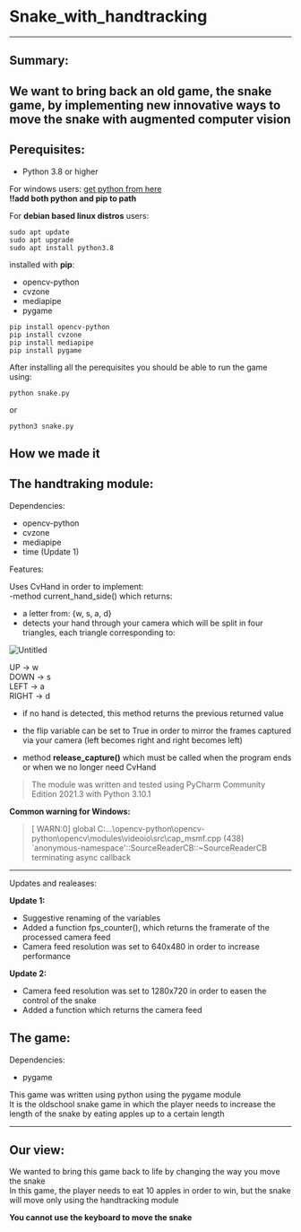# Snake_with_handtracking

---
## Summary:  
We want to bring back an old game, the snake game, by implementing new innovative ways to move the snake with augmented computer vision
---

## Perequisites:

- Python 3.8 or higher

For windows users:
[get python from here](https://www.python.org/downloads/)  
**!!add both python and pip to path**  

For **debian based linux distros** users:
```
sudo apt update
sudo apt upgrade
sudo apt install python3.8
```

installed with **pip**:
- opencv-python
- cvzone
- mediapipe
- pygame
```
pip install opencv-python
pip install cvzone
pip install mediapipe
pip install pygame
```  
After installing all the perequisites you should be able to run the game using:
```
python snake.py
```  
or
```
python3 snake.py
```  

## How we made it


## The handtraking module:  

Dependencies:    
- opencv-python  
- cvzone  
- mediapipe  
- time (Update 1)  

Features:

Uses CvHand in order to implement:  
-method current_hand_side() which returns:
- a letter from: {w, s, a, d}  
- detects your hand through your camera which will be split in four triangles, each triangle corresponding to:   

![Untitled](https://user-images.githubusercontent.com/62753923/147959491-8d8ead72-5c2b-489e-9222-755f2515bdb9.png)

UP -> w  
DOWN -> s  
LEFT -> a  
RIGHT -> d  
	
- if no hand is detected, this method returns the previous returned value

- the flip variable can be set to True in order to mirror the frames captured via your camera (left becomes right and right becomes left)

- method **release_capture()** which must be called when the program ends or when we no longer need CvHand

> The module was written and tested using PyCharm Community Edition 2021.3 with Python 3.10.1  

**Common warning for Windows:**

>[ WARN:0] global C:\...\opencv-python\opencv-python\opencv\modules\videoio\src\cap_msmf.cpp (438)  
`anonymous-namespace'::SourceReaderCB::~SourceReaderCB terminating async callback  

---
Updates and realeases:  

**Update 1:**  
- Suggestive renaming of the variables 
- Added a function fps_counter(), which returns the framerate of the processed camera feed
- Camera feed resolution was set to 640x480 in order to increase performance   

**Update 2:**
- Camera feed resolution was set to 1280x720 in order to easen the control of the snake
- Added a function which returns the camera feed

## The game:
Dependencies:
- pygame  

This game was written using python using the pygame module  
It is the oldschool snake game in which the player needs to increase the length of the snake by eating apples up to a certain length  

---
## Our view:  

We wanted to bring this game back to life by changing the way you move the snake  
In this game, the player needs to eat 10 apples in order to win, but the snake will move only using the handtracking module

**You cannot use the keyboard to move the snake**





